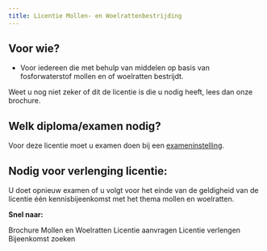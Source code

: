 ```yaml
---
title: Licentie Mollen- en Woelrattenbestrijding
---
```

## Voor wie?

* Voor iedereen die met behulp van middelen op basis van fosforwaterstof mollen en of woelratten bestrijdt.

Weet u nog niet zeker of dit de licentie is die u nodig heeft, lees dan onze brochure.

## Welk diploma/examen nodig?

Voor deze licentie moet u examen doen bij een [exameninstelling](/wat-wij-doen/exameninstellingen).

## Nodig voor verlenging licentie:

U doet opnieuw examen of u volgt voor het einde van de geldigheid van de licentie één kennisbijeenkomst met het thema mollen en woelratten.

**Snel naar:**

<link-container>
<link-button to="/licenties/welke-licentie-heb-ik-nodig">Brochure Mollen en Woelratten</link-button>
<link-button to="/licenties/licentie-aanvragen">Licentie aanvragen</link-button>
<link-button to="/licenties/licentie-verlengen">Licentie verlengen</link-button>
<link-button to="https://administratie.acceptatie.erkenningen.nl/Default.aspx?tabid=132#/bijeenkomsten-zoeken/op-locatie?certificeringId=308794&competentieId=4">Bijeenkomst zoeken</link-button>
</link-container>
